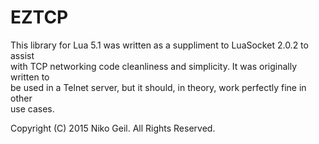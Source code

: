 # EZTCP
This library for Lua 5.1 was written as a suppliment to LuaSocket 2.0.2 to assist  
with TCP networking code cleanliness and simplicity. It was originally written to  
be used in a Telnet server, but it should, in theory, work perfectly fine in other  
use cases.  
  
Copyright (C) 2015 Niko Geil. All Rights Reserved.  

